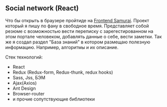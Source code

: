 ## Social network (React)
Что бы открыть в браузере пройтиде на [Frontend Samurai](https://dmitry-alexeenko.github.io/React-project/).
Проект который я пишу по фану в свободное время. Представляет собой резюме с возможностью
вести переписку с зарегестированном на этом портале человеком, добавлять данные о себе, вести заметки.
Так же я создал раздел "База знаний" в котором размещаю полезную информацию. Например, алгоритмы и их
описание.
 
 Стек технологий:
 - React
 - Redux (Redux-form, Redux-thunk, redux hooks)
 - Sass, Jss, БЭМ
 - Ajax(Axios)
 - Ant Design
 - Browser-router
 - и прочие сопутствующие библиотеки



